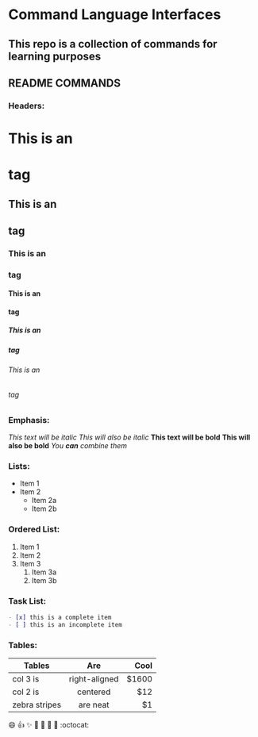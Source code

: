 # Command Language Interfaces

## This repo is a collection of commands for learning purposes

## README COMMANDS

### **Headers**: 
# This is an <h1> tag
## This is an <h2> tag
### This is an <h3> tag
#### This is an <h4> tag
##### This is an <h5> tag
###### This is an <h6> tag


### **Emphasis:**
*This text will be italic*
_This will also be italic_
**This text will be bold**
__This will also be bold__
_You **can** combine them_

### **Lists:**
* Item 1
* Item 2
  * Item 2a
  * Item 2b

### **Ordered List:**
1. Item 1
2. Item 2
3. Item 3
   1. Item 3a
   2. Item 3b

### **Task List:**
```markdown
- [x] this is a complete item
- [ ] this is an incomplete item
```

### **Tables:**
| Tables        | Are           | Cool  |
| ------------- |:-------------:| -----:|
| col 3 is      | right-aligned | $1600 |
| col 2 is      | centered      |   $12 |
| zebra stripes | are neat      |    $1 |


:smile: :+1: :sparkles: :camel: :tada: :rocket: :metal: :octocat:
